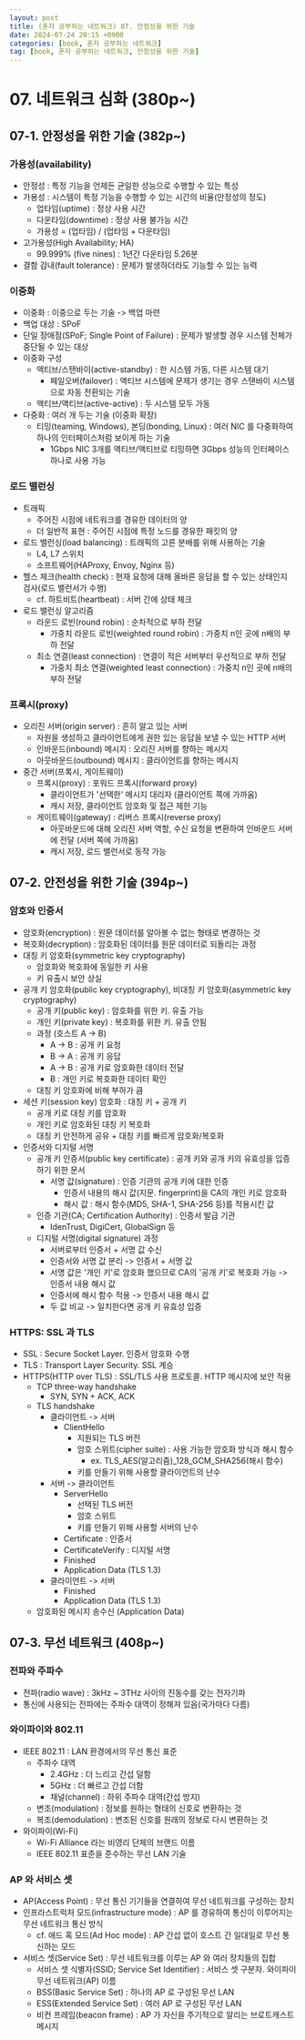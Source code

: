 ```yaml
---
layout: post
title: (혼자 공부하는 네트워크) 07. 안정성을 위한 기술
date: 2024-07-24 20:15 +0900
categories: [book, 혼자 공부하는 네트워크]
tag: [book, 혼자 공부하는 네트워크, 안정성을 위한 기술]
---
```


# 07. 네트워크 심화 (380p~)

## 07-1. 안정성을 위한 기술 (382p~)

### 가용성(availability)

- 안정성 : 특정 기능을 언제든 균일한 성능으로 수행할 수 있는 특성
- 가용성 : 시스템이 특정 기능을 수행할 수 있는 시간의 비율(안정성의 정도)
  - 업타임(uptime) : 정상 사용 시간
  - 다운타임(downtime) : 정상 사용 불가능 시간
  - 가용성 = (업타임) / (업타임 + 다운타임)
- 고가용성(High Availability; HA)
  - 99.999% (five nines) : 1년간 다운타임 5.26분
- 결함 감내(fault tolerance) : 문제가 발생하더라도 기능할 수 있는 능력

### 이중화

- 이중화 : 이중으로 두는 기술 -> 백업 마련
- 백업 대상 : SPoF
- 단일 장애점(SPoF; Single Point of Failure) : 문제가 발생할 경우 시스템 전체가 중단될 수 있는 대상
- 이중화 구성
  - 액티브/스탠바이(active-standby) : 한 시스템 가동, 다른 시스템 대기
    - 페일오버(failover) : 액티브 시스템에 문제가 생기는 경우 스탠바이 시스템으로 자동 전환되는 기술
  - 액티브/액티브(active-active) : 두 시스템 모두 가동
- 다중화 : 여러 개 두는 기술 (이중화 확장)
  - 티밍(teaming, Windows), 본딩(bonding, Linux) : 여러 NIC 를 다중화하여 하나의 인터페이스처럼 보이게 하는 기술
    - 1Gbps NIC 3개를 액티브/액티브로 티밍하면 3Gbps 성능의 인터페이스 하나로 사용 가능

### 로드 밸런싱

- 트래픽
  - 주어진 시점에 네트워크를 경유한 데이터의 양
  - 더 일반적 표현 : 주어진 시점에 특정 노드를 경유한 패킷의 양
- 로드 밸런싱(load balancing) : 트래픽의 고른 분배를 위해 사용하는 기술
  - L4, L7 스위치
  - 소프트웨어(HAProxy, Envoy, Nginx 등)
- 헬스 체크(health check) : 현재 요청에 대해 올바른 응답을 할 수 있는 상태인지 검사(로드 밸런서가 수행)
  - cf. 하트비트(heartbeat) : 서버 간에 상태 체크
- 로드 밸런싱 알고리즘
  - 라운드 로빈(round robin) : 순차적으로 부하 전달
    - 가중치 라운드 로빈(weighted round robin) : 가중치 n인 곳에 n배의 부하 전달
  - 최소 연결(least connection) : 연결이 적은 서버부터 우선적으로 부하 전달
    - 가중치 최소 연결(weighted least connection) : 가중치 n인 곳에 n배의 부하 전달

### 프록시(proxy)

- 오리진 서버(origin server) : 흔히 알고 있는 서버
  - 자원을 생성하고 클라이언트에게 권한 있는 응답을 보낼 수 있는 HTTP 서버
  - 인바운드(inbound) 메시지 : 오리진 서버를 향하는 메시지
  - 아웃바운드(outbound) 메시지 : 클라이언트를 향하는 메시지
- 중간 서버(프록시, 게이트웨이)
  - 프록시(proxy) : 포워드 프록시(forward proxy)
    - 클라이언트가 '선택한' 메시지 대리자 (클라이언트 쪽에 가까움)
    - 캐시 저장, 클라이언트 암호화 및 접근 제한 기능
  - 게이트웨이(gateway) : 리버스 프록시(reverse proxy)
    - 아웃바운드에 대해 오리진 서버 역할, 수신 요청을 변환하여 인바운드 서버에 전달 (서버 쪽에 가까움)
    - 캐시 저장, 로드 밸런서로 동작 가능

## 07-2. 안전성을 위한 기술 (394p~)

### 암호와 인증서

- 암호화(encryption) : 원문 데이터를 알아볼 수 없는 형태로 변경하는 것
- 복호화(decryption) : 암호화된 데이터를 원문 데이터로 되돌리는 과정
- 대칭 키 암호화(symmetric key cryptography)
  - 암호화와 복호화에 동일한 키 사용
  - 키 유출시 보안 상실
- 공개 키 암호화(public key cryptography), 비대칭 키 암호화(asymmetric key cryptography)
  - 공개 키(public key) : 암호화를 위한 키. 유출 가능
  - 개인 키(private key) : 복호화를 위한 키. 유출 안됨
  - 과정 (호스트 A -> B)
    - A -> B : 공개 키 요청
    - B -> A : 공개 키 응답
    - A -> B : 공개 키로 암호화한 데이터 전달
    - B : 개인 키로 복호화한 데이터 확인
  - 대칭 키 암호화에 비해 부하가 큼
- 세션 키(session key) 암호화 : 대칭 키 + 공개 키
  - 공개 키로 대칭 키를 암호화
  - 개인 키로 암호화된 대칭 키 복호화
  - 대칭 키 안전하게 공유 + 대칭 키를 빠르게 암호화/복호화
- 인증서와 디지털 서명
  - 공개 키 인증서(public key certificate) : 공개 키와 공개 키의 유효성을 입증하기 위한 문서
    - 서명 값(signature) : 인증 기관의 공개 키에 대한 인증
      - 인증서 내용의 해시 값(지문. fingerprint)을 CA의 개인 키로 암호화
      - 해시 값 : 해시 함수(MD5, SHA-1, SHA-256 등)를 적용시킨 값
  - 인증 기관(CA; Certification Authority) : 인증서 발급 기관
    - IdenTrust, DigiCert, GlobalSign 등
  - 디지털 서명(digital signature) 과정
    - 서버로부터 인증서 + 서명 값 수신
    - 인증서와 서명 값 분리 -> 인증서 + 서명 값
    - 서명 값은 '개인 키'로 암호화 했으므로 CA의 '공개 키'로 복호화 가능 -> 인증서 내용 해시 값
    - 인증서에 해시 함수 적용 -> 인증서 내용 해시 값
    - 두 값 비교 -> 일치한다면 공개 키 유효성 입증

### HTTPS: SSL 과 TLS

- SSL : Secure Socket Layer. 인증서 암호화 수행
- TLS : Transport Layer Security. SSL 계승
- HTTPS(HTTP over TLS) : SSL/TLS 사용 프로토콜. HTTP 메시지에 보안 적용
  - TCP three-way handshake
    - SYN, SYN + ACK, ACK
  - TLS handshake
    - 클라이언트 -> 서버
      - ClientHello
        - 지원되는 TLS 버전
        - 암호 스위트(cipher suite) : 사용 가능한 암호화 방식과 해시 함수
          - ex. TLS_AES(알고리즘)_128_GCM_SHA256(해시 함수)
        - 키를 만들기 위해 사용할 클라이언트의 난수
    - 서버 -> 클라이언트
      - ServerHello
        - 선택된 TLS 버전
        - 암호 스위트
        - 키를 만들기 위해 사용할 서버의 난수
      - Certificate : 인증서
      - CertificateVerify : 디지털 서명
      - Finished
      - Application Data (TLS 1.3)
    - 클라이언트 -> 서버
      - Finished
      - Application Data (TLS 1.3)
  - 암호화된 메시지 송수신 (Application Data)

## 07-3. 무선 네트워크 (408p~)

### 전파와 주파수

- 전파(radio wave) : 3kHz ~ 3THz 사이의 진동수를 갖는 전자기파
- 통신에 사용되는 전파에는 주파수 대역이 정해져 있음(국가마다 다름)

### 와이파이와 802.11

- IEEE 802.11 : LAN 환경에서의 무선 통신 표준
  - 주파수 대역
    - 2.4GHz : 더 느리고 간섭 덜함
    - 5GHz : 더 빠르고 간섭 더함
    - 채널(channel) : 하위 주파수 대역(간섭 방지)
  - 변조(modulation) : 정보를 원하는 형태의 신호로 변환하는 것
  - 복조(demodulation) : 변조된 신호를 원래의 정보로 다시 변환하는 것
- 와이파이(Wi-Fi)
  - Wi-Fi Alliance 라는 비영리 단체의 브랜드 이름
  - IEEE 802.11 표준을 준수하는 무선 LAN 기술

### AP 와 서비스 셋

- AP(Access Point) : 무선 통신 기기들을 연결하여 무선 네트워크를 구성하는 장치
- 인프라스트럭처 모드(infrastructure mode) : AP 를 경유하여 통신이 이루어지는 무선 네트워크 통신 방식
  - cf. 애드 혹 모드(Ad Hoc mode) : AP 간섭 없이 호스트 간 일대일로 무선 통신하는 모드
- 서비스 셋(Service Set) : 무선 네트워크를 이루는 AP 와 여러 장치들의 집합
  - 서비스 셋 식별자(SSID; Service Set Identifier) : 서비스 셋 구분자. 와이파이 무선 네트워크(AP) 이름
  - BSS(Basic Service Set) : 하나의 AP 로 구성된 무선 LAN
  - ESS(Extended Service Set) : 여러 AP 로 구성된 무선 LAN
  - 비컨 프레임(beacon frame) : AP 가 자신을 주기적으로 알리는 브로트캐스트 메시지
